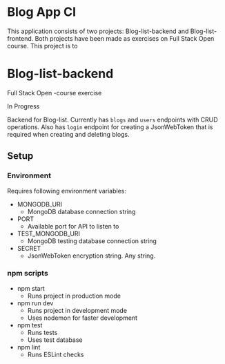 # Blog App CI

This application consists of two projects: Blog-list-backend and Blog-list-frontend.
Both projects have been made as exercises on Full Stack Open course.
This project is to



# Blog-list-backend
Full Stack Open -course exercise

In Progress

Backend for Blog-list. Currently has `blogs` and `users` endpoints with CRUD operations. Also has `login` endpoint for creating a JsonWebToken that is required when creating and deleting blogs.


## Setup

### Environment
Requires following environment variables:
- MONGODB_URI
  - MongoDB database connection string
- PORT
  - Available port for API to listen to
- TEST_MONGODB_URI
  - MongoDB testing database connection string
- SECRET
  - JsonWebToken encryption string. Any string.

### npm scripts
- npm start
  - Runs project in production mode
- npm run dev
  - Runs project in development mode
  - Uses nodemon for faster development
- npm test
  - Runs tests
  - Uses test database
- npm lint
  - Runs ESLint checks
